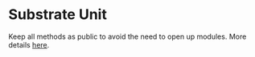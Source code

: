 # Substrate Unit

Keep all methods as public to avoid the need to open up modules.
More details [here](https://stackoverflow.com/a/53462763/186429).
